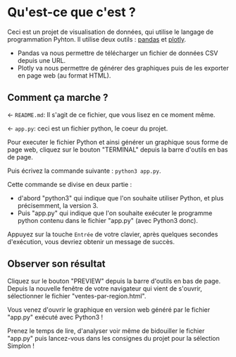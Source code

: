 # Qu'est-ce que c'est ?

Ceci est un projet de visualisation de données, qui utilise le langage de programmation Pyhton.
Il utilise deux outils : [pandas](https://pandas.pydata.org/about/) et [plotly](https://plotly.com/python/).

- Pandas va nous permettre de télécharger un fichier de données CSV depuis une URL.
- Plotly va nous permettre de générer des graphiques puis de les exporter en page web (au format HTML).

## Comment ça marche ?

← `README.md`: Il s'agit de ce fichier, que vous lisez en ce moment même.

← `app.py`: ceci est un fichier python, le coeur du projet.

Pour executer le fichier Python et ainsi générer un graphique sous forme de page web, cliquez sur le bouton "TERMINAL" depuis la barre d'outils en bas de page.

Puis écrivez la commande suivante : `python3 app.py`.

Cette commande se divise en deux partie : 
- d'abord "python3" qui indique que l'on souhaite utiliser Python, et plus précisemment, la version 3.
- Puis "app.py" qui indique que l'on souhaite exécuter le programme python contenu dans le fichier "app.py" (avec Python3 donc).

Appuyez sur la touche `Entrée` de votre clavier, après quelques secondes d'exécution, vous devriez obtenir un message de succès.

## Observer son résultat

Cliquez sur le bouton "PREVIEW" depuis la barre d'outils en bas de page.
Depuis la nouvelle fenêtre de votre navigateur qui vient de s'ouvrir, sélectionner le fichier "ventes-par-region.html".

Vous venez d'ouvrir le graphique en version web généré par le fichier "app.py" exécuté avec Python3 !

Prenez le temps de lire, d'analyser voir même de bidouiller le fichier "app.py" puis lancez-vous dans les consignes du projet pour la sélection Simplon !